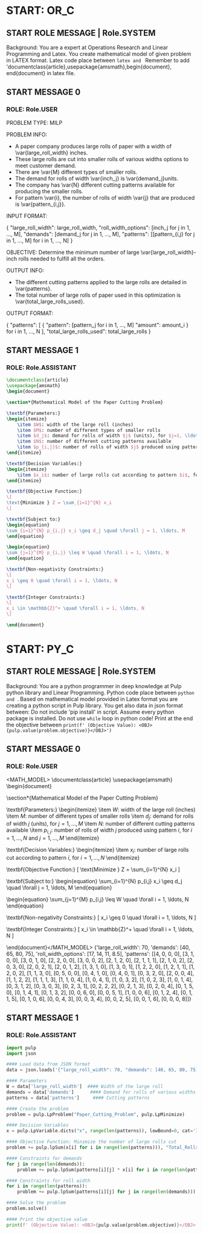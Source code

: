 # START: OR_C 
## START ROLE MESSAGE | Role.SYSTEM 
Background: You are a expert at Operations Research and Linear Programming and Latex. You create mathematical model of given problem in LATEX format. Latex code place between ```latex and ``` Remember to add 'documentclass{article},usepackage{amsmath},begin{document}, end{document} in latex file. 
## START MESSAGE 0 
### ROLE: Role.USER
<DESCRIPTION>
PROBLEM TYPE: MILP

PROBLEM INFO:

- A paper company produces large rolls of paper with a width of \var{large_roll_width} inches.
- These large rolls are cut into smaller rolls of various widths options to meet customer demand.
- There are \var{M} different types of smaller rolls.
- The demand for rolls of width \var{inch_j} ​is \var{demand_j}​ units.
- The company has \var{N} different cutting patterns available for producing the smaller rolls.
- For pattern \var{i}, the number of rolls of width \var{j} that are produced is \var{pattern_{i,j}}.

INPUT FORMAT: 

{
    "large_roll_width": large_roll_width,
    "roll_width_options": [inch_j for j in 1, ..., M],
    "demands": [demand_j for j in 1, ..., M],
    "patterns": [[pattern_{i,j} for j in 1, ..., M] for i in 1, ..., N]
}

OBJECTIVE: Determine the minimum number of large \var{large_roll_width}-inch rolls needed to fulfill all the orders.

OUTPUT INFO:

- The different cutting patterns applied to the large rolls are detailed in \var{patterns}.
- The total number of large rolls of paper used in this optimization is \var{total_large_rolls_used}.

OUTPUT FORMAT:

{
    "patterns": [
        {
         "pattern": [pattern_j for i in 1, ..., M]
         "amount": amount_i
        }
        for i in 1, ..., N
    ],
    "total_large_rolls_used": total_large_rolls
}
</DESCRIPTION>


## START MESSAGE 1 
### ROLE: Role.ASSISTANT
```latex
\documentclass{article}
\usepackage{amsmath}
\begin{document}

\section*{Mathematical Model of the Paper Cutting Problem}

\textbf{Parameters:}
\begin{itemize}
    \item $W$: width of the large roll (inches)
    \item $M$: number of different types of smaller rolls
    \item $d_j$: demand for rolls of width $j$ (units), for $j=1, \ldots, M$
    \item $N$: number of different cutting patterns available
    \item $p_{i,j}$: number of rolls of width $j$ produced using pattern $i$, for $i=1, \ldots, N$ and $j=1, \ldots, M$
\end{itemize}

\textbf{Decision Variables:}
\begin{itemize}
    \item $x_i$: number of large rolls cut according to pattern $i$, for $i=1, \ldots, N$
\end{itemize}

\textbf{Objective Function:}
\[
\text{Minimize } Z = \sum_{i=1}^{N} x_i
\]

\textbf{Subject to:}
\begin{equation}
\sum_{i=1}^{N} p_{i,j} x_i \geq d_j \quad \forall j = 1, \ldots, M
\end{equation}

\begin{equation}
\sum_{j=1}^{M} p_{i,j} \leq W \quad \forall i = 1, \ldots, N
\end{equation}

\textbf{Non-negativity Constraints:}
\[
x_i \geq 0 \quad \forall i = 1, \ldots, N
\]

\textbf{Integer Constraints:}
\[
x_i \in \mathbb{Z}^+ \quad \forall i = 1, \ldots, N
\]

\end{document}
```

# START: PY_C 
## START ROLE MESSAGE | Role.SYSTEM 
Background: You are a python programmer in deep knowledge at Pulp python library and Linear Programming. Python code place between ```python and ```. Based on mathematical model provided in Latex format you are creating a python script in Pulp library. You get also data in json format between: <DATA></DATA> Do not include 'pip install' in script. Assume every python package is installed. Do not use `while` loop in python code! Print at the end the objective between <OBJ></OBJ> `print(f' (Objective Value): <OBJ>{pulp.value(problem.objective)}</OBJ>')` 
## START MESSAGE 0 
### ROLE: Role.USER
<MATH_MODEL>
\documentclass{article}
\usepackage{amsmath}
\begin{document}

\section*{Mathematical Model of the Paper Cutting Problem}

\textbf{Parameters:}
\begin{itemize}
    \item $W$: width of the large roll (inches)
    \item $M$: number of different types of smaller rolls
    \item $d_j$: demand for rolls of width $j$ (units), for $j=1, \ldots, M$
    \item $N$: number of different cutting patterns available
    \item $p_{i,j}$: number of rolls of width $j$ produced using pattern $i$, for $i=1, \ldots, N$ and $j=1, \ldots, M$
\end{itemize}

\textbf{Decision Variables:}
\begin{itemize}
    \item $x_i$: number of large rolls cut according to pattern $i$, for $i=1, \ldots, N$
\end{itemize}

\textbf{Objective Function:}
\[
\text{Minimize } Z = \sum_{i=1}^{N} x_i
\]

\textbf{Subject to:}
\begin{equation}
\sum_{i=1}^{N} p_{i,j} x_i \geq d_j \quad \forall j = 1, \ldots, M
\end{equation}

\begin{equation}
\sum_{j=1}^{M} p_{i,j} \leq W \quad \forall i = 1, \ldots, N
\end{equation}

\textbf{Non-negativity Constraints:}
\[
x_i \geq 0 \quad \forall i = 1, \ldots, N
\]

\textbf{Integer Constraints:}
\[
x_i \in \mathbb{Z}^+ \quad \forall i = 1, \ldots, N
\]

\end{document}</MATH_MODEL>
<DATA>
{'large_roll_width': 70, 'demands': [40, 65, 80, 75], 'roll_width_options': [17, 14, 11, 8.5], 'patterns': [[4, 0, 0, 0], [3, 1, 0, 0], [3, 0, 1, 0], [2, 2, 0, 0], [3, 0, 0, 2], [2, 1, 2, 0], [2, 1, 1, 1], [2, 1, 0, 2], [2, 0, 3, 0], [2, 0, 2, 1], [2, 0, 1, 2], [1, 3, 1, 0], [1, 3, 0, 1], [1, 2, 2, 0], [1, 2, 1, 1], [1, 2, 0, 2], [1, 1, 3, 0], [0, 5, 0, 0], [0, 4, 1, 0], [0, 4, 0, 1], [0, 3, 2, 0], [2, 0, 0, 4], [1, 1, 2, 2], [1, 1, 1, 3], [1, 1, 0, 4], [1, 0, 4, 1], [1, 0, 3, 2], [1, 0, 2, 3], [1, 0, 1, 4], [0, 3, 1, 2], [0, 3, 0, 3], [0, 2, 3, 1], [0, 2, 2, 2], [0, 2, 1, 3], [0, 2, 0, 4], [0, 1, 5, 0], [0, 1, 4, 1], [0, 1, 3, 2], [0, 0, 6, 0], [0, 0, 5, 1], [1, 0, 0, 6], [0, 1, 2, 4], [0, 1, 1, 5], [0, 1, 0, 6], [0, 0, 4, 3], [0, 0, 3, 4], [0, 0, 2, 5], [0, 0, 1, 6], [0, 0, 0, 8]]}</DATA>


## START MESSAGE 1 
### ROLE: Role.ASSISTANT
```python
import pulp
import json

#### Load data from JSON format
data = json.loads('{"large_roll_width": 70, "demands": [40, 65, 80, 75], "roll_width_options": [17, 14, 11, 8.5], "patterns": [[4, 0, 0, 0], [3, 1, 0, 0], [3, 0, 1, 0], [2, 2, 0, 0], [3, 0, 0, 2], [2, 1, 2, 0], [2, 1, 1, 1], [2, 1, 0, 2], [2, 0, 3, 0], [2, 0, 2, 1], [2, 0, 1, 2], [1, 3, 1, 0], [1, 3, 0, 1], [1, 2, 2, 0], [1, 2, 1, 1], [1, 2, 0, 2], [1, 1, 3, 0], [0, 5, 0, 0], [0, 4, 1, 0], [0, 4, 0, 1], [0, 3, 2, 0], [2, 0, 0, 4], [1, 1, 2, 2], [1, 1, 1, 3], [1, 1, 0, 4], [1, 0, 4, 1], [1, 0, 3, 2], [1, 0, 2, 3], [1, 0, 1, 4], [0, 3, 1, 2], [0, 3, 0, 3], [0, 2, 3, 1], [0, 2, 2, 2], [0, 2, 1, 3], [0, 2, 0, 4], [0, 1, 5, 0], [0, 1, 4, 1], [0, 1, 3, 2], [0, 0, 6, 0], [0, 0, 5, 1], [1, 0, 0, 6], [0, 1, 2, 4], [0, 1, 1, 5], [0, 1, 0, 6], [0, 0, 4, 3], [0, 0, 3, 4], [0, 0, 2, 5], [0, 0, 1, 6], [0, 0, 0, 8]]}')

#### Parameters
W = data['large_roll_width']  #### Width of the large roll
demands = data['demands']      #### Demand for rolls of various widths
patterns = data['patterns']     #### Cutting patterns

#### Create the problem
problem = pulp.LpProblem("Paper_Cutting_Problem", pulp.LpMinimize)

#### Decision Variables
x = pulp.LpVariable.dicts("x", range(len(patterns)), lowBound=0, cat='Integer')

#### Objective Function: Minimize the number of large rolls cut
problem += pulp.lpSum(x[i] for i in range(len(patterns))), "Total_Rolls_Cut"

#### Constraints for demands
for j in range(len(demands)):
    problem += pulp.lpSum(patterns[i][j] * x[i] for i in range(len(patterns))) >= demands[j], f"Demand_Constraint_{j + 1}"

#### Constraints for roll width
for i in range(len(patterns)):
    problem += pulp.lpSum(patterns[i][j] for j in range(len(demands))) <= W, f"Width_Constraint_{i + 1}"

#### Solve the problem
problem.solve()

#### Print the objective value
print(f' (Objective Value): <OBJ>{pulp.value(problem.objective)}</OBJ>')
```

